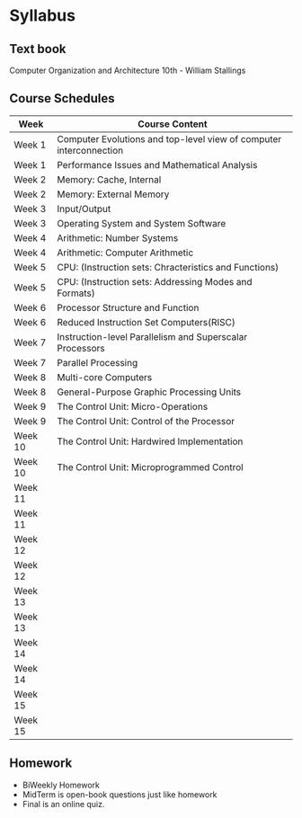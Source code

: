 # Syllabus

## Text book

Computer Organization and Architecture 10th - William Stallings

## Course Schedules

| Week    | Course Content                                                     |
|---------|--------------------------------------------------------------------|
| Week 1  | Computer Evolutions and top-level view of computer interconnection |
| Week 1  | Performance Issues and Mathematical Analysis                       |
| Week 2  | Memory: Cache, Internal                                            |                                                          
| Week 2  | Memory: External Memory                                            |
| Week 3  | Input/Output                                                       |
| Week 3  | Operating System and System Software                               |
| Week 4  | Arithmetic: Number Systems                                         |
| Week 4  | Arithmetic: Computer Arithmetic                                    |
| Week 5  | CPU: (Instruction sets: Chracteristics and Functions)              |
| Week 5  | CPU: (Instruction sets: Addressing Modes and Formats)              |
| Week 6  | Processor Structure and Function                                   |
| Week 6  | Reduced Instruction Set Computers(RISC)                            |
| Week 7  | Instruction-level Parallelism and Superscalar Processors           |
| Week 7  | Parallel Processing                                                |
| Week 8  | Multi-core Computers                                               |
| Week 8  | General-Purpose Graphic Processing Units                           |
| Week 9  | The Control Unit: Micro-Operations                                 |
| Week 9  | The Control Unit: Control of the Processor                         |
| Week 10 | The Control Unit: Hardwired Implementation                         |
| Week 10 | The Control Unit: Microprogrammed Control                          |
| Week 11 |                                                                    |
| Week 11 |                                                                    |
| Week 12 |                                                                    |
| Week 12 |                                                                    |
| Week 13 |                                                                    |
| Week 13 |                                                                    |
| Week 14 |                                                                    |
| Week 14 |                                                                    |
| Week 15 |                                                                    |
| Week 15 |                                                                    |

## Homework

* BiWeekly Homework
* MidTerm is open-book questions just like homework
* Final is an online quiz.

